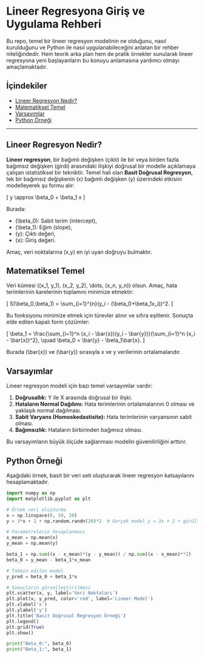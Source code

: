# Lineer Regresyona Giriş ve Uygulama Rehberi

Bu repo, temel bir lineer regresyon modelinin ne olduğunu, nasıl kurulduğunu ve Python ile nasıl uygulanabileceğini anlatan bir rehber niteliğindedir. Hem teorik arka plan hem de pratik örnekler sunularak lineer regresyona yeni başlayanların bu konuyu anlamasına yardımcı olmayı amaçlamaktadır.

## İçindekiler

- [Lineer Regresyon Nedir?](#lineer-regresyon-nedir)
- [Matematiksel Temel](#matematiksel-temel)
- [Varsayımlar](#varsayımlar)
- [Python Örneği](#python-örneği)

---

## Lineer Regresyon Nedir?

**Lineer regresyon**, bir bağımlı değişken (çıktı) ile bir veya birden fazla bağımsız değişken (girdi) arasındaki ilişkiyi doğrusal bir modelle açıklamaya çalışan istatistiksel bir tekniktir. Temel hali olan **Basit Doğrusal Regresyon**, tek bir bağımsız değişkenin (x) bağımlı değişken (y) üzerindeki etkisini modelleyerek şu formu alır:

\[
y \approx \beta_0 + \beta_1 x
\]

Burada:
- \(\beta_0\): Sabit terim (intercept),
- \(\beta_1\): Eğim (slope),
- \(y\): Çıktı değeri,
- \(x\): Giriş değeri.

Amaç, veri noktalarına (x,y) en iyi uyan doğruyu bulmaktır.

## Matematiksel Temel

Veri kümesi \((x_1, y_1), (x_2, y_2), \dots, (x_n, y_n)\) olsun. Amaç, hata terimlerinin karelerinin toplamını minimize etmektir:

\[
S(\beta_0,\beta_1) = \sum_{i=1}^{n}(y_i - (\beta_0+\beta_1x_i))^2.
\]

Bu fonksiyonu minimize etmek için türevler alınır ve sıfıra eşitlenir. Sonuçta elde edilen kapalı form çözümler:

\[
\beta_1 = \frac{\sum_{i=1}^n (x_i - \bar{x})(y_i - \bar{y})}{\sum_{i=1}^n (x_i - \bar{x})^2}, \quad \beta_0 = \bar{y} - \beta_1\bar{x}.
\]

Burada \(\bar{x}\) ve \(\bar{y}\) sırasıyla x ve y verilerinin ortalamalarıdır.

## Varsayımlar

Lineer regresyon modeli için bazı temel varsayımlar vardır:

1. **Doğrusallık:** Y ile X arasında doğrusal bir ilişki.
2. **Hataların Normal Dağılımı:** Hata terimlerinin ortalamalarının 0 olması ve yaklaşık normal dağılması.
3. **Sabit Varyans (Homoskedastisite):** Hata terimlerinin varyansının sabit olması.
4. **Bağımsızlık:** Hataların birbirinden bağımsız olması.

Bu varsayımların büyük ölçüde sağlanması modelin güvenilirliğini arttırır.

## Python Örneği

Aşağıdaki örnek, basit bir veri seti oluşturarak lineer regresyon katsayılarını hesaplamaktadır.

```python
import numpy as np
import matplotlib.pyplot as plt

# Örnek veri oluşturma
x = np.linspace(0, 10, 20)
y = 3*x + 2 + np.random.randn(20)*2  # Gerçek model y = 3x + 2 + gürültü

# Parametrelerin hesaplanması
x_mean = np.mean(x)
y_mean = np.mean(y)

beta_1 = np.sum((x - x_mean)*(y - y_mean)) / np.sum((x - x_mean)**2)
beta_0 = y_mean - beta_1*x_mean

# Tahmin edilen model
y_pred = beta_0 + beta_1*x

# Sonuçların görselleştirilmesi
plt.scatter(x, y, label='Veri Noktaları')
plt.plot(x, y_pred, color='red', label='Lineer Model')
plt.xlabel('x')
plt.ylabel('y')
plt.title('Basit Doğrusal Regresyon Örneği')
plt.legend()
plt.grid(True)
plt.show()

print("Beta_0:", beta_0)
print("Beta_1:", beta_1)
